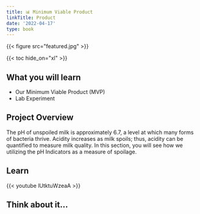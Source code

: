 ```yaml
---
title: 📊 Minimum Viable Product
linkTitle: Product
date: '2022-04-17'
type: book
---
```


{{< figure src="featured.jpg" >}}

{{< toc hide_on="xl" >}}

## What you will learn

- Our Minimum Viable Product (MVP)
- Lab Experiment

## Project Overview

The pH of unspoiled milk is approximately 6.7, a level at which many forms of bacteria thrive. Acidity increases as milk spoils; thus, acidity can be quantified to measure milk quality. In this section, you will see how we utilizing the pH Indicators as a measure of spoilage.

## Learn

{{< youtube lUtktuWzeaA >}}


## Think about it...
